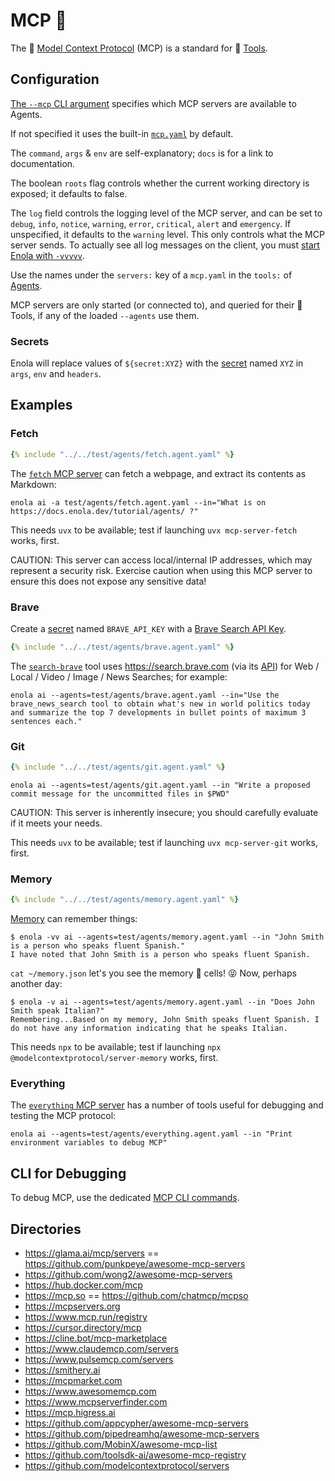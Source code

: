 <!--
    SPDX-License-Identifier: Apache-2.0

    Copyright 2025 The Enola <https://enola.dev> Authors

    Licensed under the Apache License, Version 2.0 (the "License");
    you may not use this file except in compliance with the License.
    You may obtain a copy of the License at

        https://www.apache.org/licenses/LICENSE-2.0

    Unless required by applicable law or agreed to in writing, software
    distributed under the License is distributed on an "AS IS" BASIS,
    WITHOUT WARRANTIES OR CONDITIONS OF ANY KIND, either express or implied.
    See the License for the specific language governing permissions and
    limitations under the License.
-->

# MCP 🔱

The 🔱 [Model Context Protocol](https://modelcontextprotocol.io) (MCP) is a standard for 🧰 [Tools](tool.md).

## Configuration

[The `--mcp` CLI argument](../use/ai/index.md#mcp) specifies which MCP servers are available to Agents.

If not specified it uses the built-in [`mcp.yaml`](https://github.com/enola-dev/enola/blob/main/models/enola.dev/ai/mcp.yaml) by default.

The `command`, `args` & `env` are self-explanatory; `docs` is for a link to documentation.

<!-- TODO Document type, url, headers, timeout - once that's tested to work... -->

<!-- TODO Document input, once that's implemented... -->

The boolean `roots` flag controls whether the current working directory is exposed; it defaults to false.

The `log` field controls the logging level of the MCP server, and can be set to `debug`, `info`, `notice`, `warning`, `error`, `critical`, `alert` and `emergency`. If unspecified, it defaults to the `warning` level. This only controls what the MCP server sends. To actually see all log messages on the client, you must [start Enola with `-vvvvv`](../use/log/index.md).

Use the names under the `servers:` key of a `mcp.yaml` in the `tools:` of [Agents](agent.md).

MCP servers are only started (or connected to), and queried for their 🧰 Tools, if any of the loaded `--agents` use them.

### Secrets

Enola will replace values of `${secret:XYZ}` with the [secret](../use/secret/index.md) named `XYZ` in `args`, `env` and `headers`.

## Examples

<!--
    ## Recommended

    TODO

    Zapier
    Google Mail & Calendar & Drive!
    RAG with Pinecone, LlamaIndex?
    OpenAPI (HF)?
-->

<!-- TODO Generate all of this, from an example prompt in mcp.yaml... -->

### Fetch

```yaml
{% include "../../test/agents/fetch.agent.yaml" %}
```

The [`fetch` MCP server](https://github.com/modelcontextprotocol/servers/tree/main/src/fetch) can fetch a webpage, and extract its contents as Markdown:

```shell
enola ai -a test/agents/fetch.agent.yaml --in="What is on https://docs.enola.dev/tutorial/agents/ ?"
```

This needs `uvx` to be available; test if launching `uvx mcp-server-fetch` works, first.

CAUTION: This server can access local/internal IP addresses, which may represent a security risk.
Exercise caution when using this MCP server to ensure this does not expose any sensitive data!

### Brave

Create a [secret](../use/secret/index.md) named `BRAVE_API_KEY` with a [Brave Search API Key](https://api-dashboard.search.brave.com/app/keys).

```yaml
{% include "../../test/agents/brave.agent.yaml" %}
```

The [`search-brave`](https://github.com/brave/brave-search-mcp-server) tool uses <https://search.brave.com>
(via its [API](https://brave.com/search/api/)) for Web / Local / Video / Image / News Searches; for example:

```shell
enola ai --agents=test/agents/brave.agent.yaml --in="Use the brave_news_search tool to obtain what's new in world politics today and summarize the top 7 developments in bullet points of maximum 3 sentences each."
```

### Git

```yaml
{% include "../../test/agents/git.agent.yaml" %}
```

```shell
enola ai --agents=test/agents/git.agent.yaml --in "Write a proposed commit message for the uncommitted files in $PWD"
```

CAUTION: This server is inherently insecure; you should carefully evaluate if it meets your needs.

This needs `uvx` to be available; test if launching `uvx mcp-server-git` works, first.

### Memory

```yaml
{% include "../../test/agents/memory.agent.yaml" %}
```

[Memory](https://github.com/modelcontextprotocol/servers/tree/main/src/memory) can remember things:

```shell
$ enola -vv ai --agents=test/agents/memory.agent.yaml --in "John Smith is a person who speaks fluent Spanish."
I have noted that John Smith is a person who speaks fluent Spanish.
```

`cat ~/memory.json` let's you see the memory 🧠 cells! 😝 Now, perhaps another day:

```shell
$ enola -v ai --agents=test/agents/memory.agent.yaml --in "Does John Smith speak Italian?"
Remembering...Based on my memory, John Smith speaks fluent Spanish. I do not have any information indicating that he speaks Italian.
```

This needs `npx` to be available; test if launching `npx @modelcontextprotocol/server-memory` works, first.

### Everything

The [`everything` MCP server](https://github.com/modelcontextprotocol/servers/tree/main/src/everything) has a number of tools useful for debugging and testing the MCP protocol:

```shell
enola ai --agents=test/agents/everything.agent.yaml --in "Print environment variables to debug MCP"
```

## CLI for Debugging

To debug MCP, use the dedicated [MCP CLI commands](../use/mcp/index.md).

## Directories

<!-- TODO Crawl these, and gen. MD pushed to https://github.com/enola-dev/awesome-mcp ... -->

* https://glama.ai/mcp/servers == https://github.com/punkpeye/awesome-mcp-servers
* https://github.com/wong2/awesome-mcp-servers
* https://hub.docker.com/mcp
* https://mcp.so == https://github.com/chatmcp/mcpso
* https://mcpservers.org
* https://www.mcp.run/registry
* https://cursor.directory/mcp
* https://cline.bot/mcp-marketplace
* https://www.claudemcp.com/servers
* https://www.pulsemcp.com/servers
* https://smithery.ai
* https://mcpmarket.com
* https://www.awesomemcp.com
* https://www.mcpserverfinder.com
* https://mcp.higress.ai
* https://github.com/appcypher/awesome-mcp-servers
* https://github.com/pipedreamhq/awesome-mcp-servers
* https://github.com/MobinX/awesome-mcp-list
* https://github.com/toolsdk-ai/awesome-mcp-registry
* https://github.com/modelcontextprotocol/servers

<!-- TODO https://github.com/andrew/ultimate-awesome "MCP" -->
